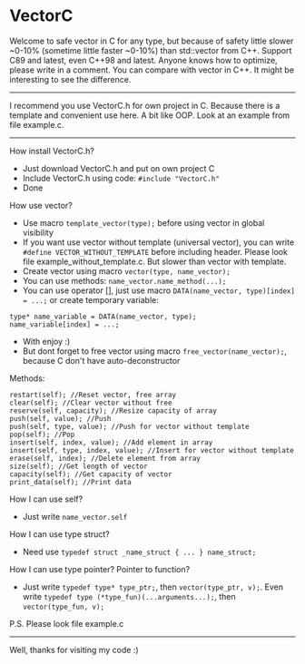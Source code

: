 # VectorC
Welcome to safe vector in C for any type, but because of safety little slower ~0-10% (sometime little faster ~0-10%) than std::vector from C++. Support C89 and latest, even C++98 and latest.
Anyone knows how to optimize, please write in a comment.
You can compare with vector in C++. It might be interesting to see the difference.
***
I recommend you use VectorC.h for own project in C. Because there is a template and convenient use here. A bit like OOP. Look at an example from file example.c.
***
How install VectorC.h?
* Just download VectorC.h and put on own project C
* Include VectorC.h using code: `#include "VectorC.h"`
* Done

How use vector?
* Use macro `template_vector(type);` before using vector in global visibility
* If you want use vector without template (universal vector), you can write `#define VECTOR_WITHOUT_TEMPLATE` before including header. Please look file example_without_template.c. But slower than vector with template.
* Create vector using macro `vector(type, name_vector);`
* You can use methods: `name_vector.name_method(...);`
* You can use operator [], just use macro `DATA(name_vector, type)[index] = ...;` or create temporary variable:
```
type* name_variable = DATA(name_vector, type);
name_variable[index] = ...;
```
* With enjoy :)
* But dont forget to free vector using macro `free_vector(name_vector);`, because C don't have auto-deconstructor
 
Methods:
```
restart(self); //Reset vector, free array
clear(self); //Clear vector without free
reserve(self, capacity); //Resize capacity of array
push(self, value); //Push
push(self, type, value); //Push for vector without template
pop(self); //Pop
insert(self, index, value); //Add element in array
insert(self, type, index, value); //Insert for vector without template
erase(self, index); //Delete element from array
size(self); //Get length of vector
capacity(self); //Get capacity of vector
print_data(self); //Print data
```
 
How I can use self?
* Just write `name_vector.self`
 
How I can use type struct?
* Need use `typedef struct _name_struct { ... } name_struct;`

How I can use type pointer? Pointer to function?
* Just write `typedef type* type_ptr;`, then `vector(type_ptr, v);`. Even write `typedef type (*type_fun)(...arguments...);`, then `vector(type_fun, v);`
 
P.S. Please look file example.c
***
Well, thanks for visiting my code :)
